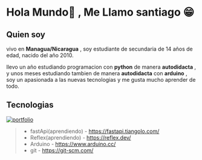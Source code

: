 # Hola Mundo👋 , Me Llamo santiago 😁

## Quien soy
vivo en __Managua/Nicaragua__ , soy estudiante de secundaria de 14 años de edad, nacido del año 2010.

llevo un año estudiando programacion con **python** de manera __autodidacta__ , y unos meses estudiando tambien de manera __autodidacta__ con __arduino__ , soy un apasionada a las nuevas tecnologias y me gusta mucho aprender de todo.

## Tecnologias

[![portfolio](https://img.shields.io/badge/my_portfolio-000?style=for-the-badge&logo=ko-fi&logoColor=white)](https://katherineoelsner.com/)
> - fastApi(aprendiendo) - https://fastapi.tiangolo.com/
> - Reflex(aprendiendo) - https://reflex.dev/
> - Arduino - https://www.arduino.cc/
> - git - https://git-scm.com/
